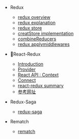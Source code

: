 - Redux

  - [redux overview](Redux/redux-overview.md)
  - [redux explanation](Redux/redux-explanation.md)
  - [redux store](Redux/redux-store.md)
  - [creatStore implementation](Redux/redux-creatStore-implementation.md)
  - [combineReducers](Redux/react-combineReducers.md)
  - [redux applymiddlewares](Redux/redux-middleware-async.md)

- React-Redux

  - [Introduction](Redux/react-redux-Introduction.md)
  - [Provider](Redux/Provider.md)
  - [React API : Context](Redux/react-context-api.md)
  - [Connect](Redux/connect.md)
  - [react-redux summary](Redux/redux-summary.md)
  - [参考网址](Redux/Reference.md)

- Redux-Saga

  - [redux-saga](Redux/redux-saga.md)

- Rematch

  - [rematch](Redux/rematch.md)


